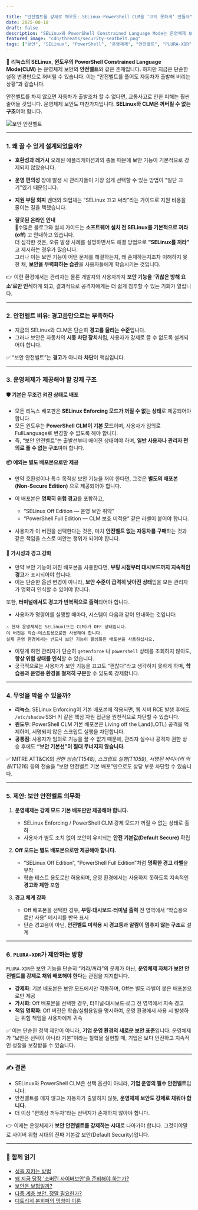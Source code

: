 ```yaml
---

title: "안전벨트를 강제로 채우듯: SELinux·PowerShell CLM을 ‘끄지 못하게’ 만들자"
date: 2025-08-18
draft: false
description: "SELinux와 PowerShell Constrained Language Mode는 운영체제 보안의 안전벨트와 같습니다. 그러나 현재는 사용자가 임의로 해제할 수 있습니다. 왜 강제가 필요하며, 어떤 방식으로 개선해야 하는지 제안합니다."
featured_image: "cdn/threats/security-seatbelt.png"
tags: ["보안", "SELinux", "PowerShell", "운영체제", "안전벨트", "PLURA-XDR"]
---
```


🚦 **리눅스의 SELinux**, **윈도우의 PowerShell Constrained Language Mode(CLM)** 는 운영체제 보안의 **안전벨트**와 같은 존재입니다.
하지만 지금은 단순한 설정 변경만으로 꺼버릴 수 있습니다. 이는 “안전벨트를 풀어도 자동차가 출발해 버리는 상황”과 같습니다.

안전벨트를 차지 않으면 자동차가 출발조차 할 수 없다면, 교통사고로 인한 피해는 훨씬 줄어들 것입니다.
운영체제 보안도 마찬가지입니다. **SELinux와 CLM은 꺼버릴 수 없는 구조**여야 합니다.

![보안 안전벨트](https://blog.plura.io/cdn/threats/security-seatbelt.png)

<!--more-->

---

### 1. **왜 끌 수 있게 설계되었을까?**

* **호환성과 레거시**
  오래된 애플리케이션과의 충돌 때문에 보안 기능이 기본적으로 강제되지 않았습니다.

* **운영 편의성**
  장애 발생 시 관리자들이 가장 쉽게 선택할 수 있는 방법이 "일단 끄기"였기 때문입니다.

* **지원 부담 회피**
  벤더와 SI업체는 “SELinux 끄고 써라”라는 가이드로 지원 비용을 줄이는 길을 택했습니다.

* **잘못된 온라인 안내**  
  🚨수많은 블로그와 설치 가이드는 **소프트웨어 설치 전 SELinux를 기본적으로 꺼라(off)** 고 안내하고 있습니다.  
  더 심각한 것은, 오류 발생 사례를 설명하면서도 해결 방법으로 **“SELinux를 꺼라”** 고 제시하는 경우가 많습니다.  
  그러나 이는 보안 기능이 어떤 문제를 해결하는지, 왜 존재하는지조차 이해하지 못한 채, **보안을 무력화하는 습관**을 사용자들에게 학습시키는 것입니다.

👉 이런 환경에서는 관리자는 물론 개발자와 사용자까지 **보안 기능을 ‘귀찮은 방해 요소’로만 인식**하게 되고, 결과적으로 공격자에게는 더 쉽게 침투할 수 있는 기회가 열립니다.

---

### 2. **안전벨트 비유: 경고음만으로는 부족하다**

* 지금의 SELinux와 CLM은 단순히 **경고를 울리는 수준**입니다.
* 그러나 보안은 자동차의 **시동 차단 장치**처럼, 사용자가 강제로 끌 수 없도록 설계되어야 합니다.

✅ “보안 안전벨트”는 **경고**가 아니라 **차단**이 핵심입니다.

---

### 3. **운영체제가 제공해야 할 강제 구조**

#### 🛡️ 기본은 무조건 켜진 상태로 배포

* 모든 리눅스 배포판은 **SELinux Enforcing 모드가 꺼질 수 없는 상태**로 제공되어야 합니다.
* 모든 윈도우는 **PowerShell CLM이 기본 모드**이며, 사용자가 임의로 FullLanguage로 변경할 수 없도록 해야 합니다.
* 즉, “보안 안전벨트”는 출발선부터 매어진 상태여야 하며, **일반 사용자나 관리자 편의로 풀 수 없는 구조**여야 합니다.

#### 📦 예외는 별도 배포본으로만 제공

* 만약 호환성이나 특수 목적상 보안 기능을 꺼야 한다면, 그것은 **별도의 배포본(Non-Secure Edition)** 으로 제공되어야 합니다.
* 이 배포본은 **명확히 위험 경고**를 포함하고,

  * “SELinux Off Edition — 운영 보안 취약”
  * “PowerShell Full Edition — CLM 보호 미적용”
    같은 라벨이 붙어야 합니다.
* 사용자가 이 버전을 선택한다는 것은, 마치 **안전벨트 없는 자동차를 구매**하는 것과 같은 책임을 스스로 떠안는 행위가 되어야 합니다.

#### 📢 가시성과 경고 강화

* 만약 보안 기능이 꺼진 배포본을 사용한다면, **부팅 시점부터 대시보드까지 지속적인 경고**가 표시되어야 합니다.
* 이는 단순한 옵션 변경이 아니라, **보안 수준이 급격히 낮아진 상태**임을 모든 관리자가 명확히 인식할 수 있어야 합니다.

또한, **터미널에서도 경고가 반복적으로 출력**되어야 합니다.

* 사용자가 명령어를 실행할 때마다, 시스템이 다음과 같이 안내하는 것입니다:

```text
⚠️ 현재 운영체제는 SELinux(또는 CLM)가 OFF 상태입니다.
이 버전은 학습·테스트용으로만 사용해야 합니다.
실제 운영 환경에서는 반드시 보안 기능이 활성화된 배포본을 사용하십시오.
```

* 이렇게 하면 관리자가 단순히 `getenforce` 나 `powershell` 상태를 조회하지 않아도, **항상 위험 상태를 인식**할 수 있습니다.
* 궁극적으로는 사용자가 보안 기능을 끄고도 “괜찮다”라고 생각하지 못하게 하며,
  **학습용과 운영용 환경을 철저히 구분**할 수 있도록 강제합니다.

---

### 4. **무엇을 막을 수 있을까?**

* **리눅스**: SELinux Enforcing이 기본 배포본에 적용되면, 웹 서버 RCE 발생 후에도 `/etc/shadow`·SSH 키 같은 핵심 자원 접근을 원천적으로 차단할 수 있습니다.
* **윈도우**: PowerShell CLM 기본 배포본은 Living off the Land(LOTL) 공격을 억제하며, 서명되지 않은 스크립트 실행을 차단합니다.
* **공통점**: 사용자가 임의로 기능을 끌 수 없기 때문에, 관리자 실수나 공격자 권한 상승 후에도 **“보안 기본선”이 절대 무너지지 않습니다.**

✅ MITRE ATT\&CK의 *권한 상승(T1548)*, *스크립트 실행(T1059)*, *서명된 바이너리 악용(T1216)* 등의 전술을 “보안 안전벨트 기본 배포”만으로도 상당 부분 차단할 수 있습니다.

---

### 5. **제안: 보안 안전벨트 의무화**

1. **운영체제는 강제 모드 기본 배포판만 제공해야 합니다.**

   * SELinux Enforcing / PowerShell CLM 강제 모드가 꺼질 수 없는 상태로 출하
   * 사용자가 별도 조치 없이 보안이 유지되는 **안전 기본값(Default Secure)** 확립

2. **Off 모드는 별도 배포본으로만 제공해야 합니다.**

   * “SELinux Off Edition”, “PowerShell Full Edition”처럼 **명확한 경고 라벨**을 부착
   * 학습·테스트 용도로만 허용되며, 운영 환경에서는 사용하지 못하도록 지속적인 **경고와 제한** 포함

3. **경고 체계 강화**

   * Off 배포본을 선택한 경우, **부팅·대시보드·터미널 출력** 전 영역에서 “학습용으로만 사용” 메시지를 반복 표시
   * 단순 경고음이 아닌, **안전벨트 미착용 시 경고등과 알람이 멈추지 않는 구조**로 설계

---

### 6. **`PLURA-XDR`가 제안하는 방향**

`PLURA-XDR`은 보안 기능을 단순히 “켜라/꺼라”의 문제가 아닌,
**운영체제 자체가 보안 안전벨트를 강제로 채워 배포해야 한다**는 관점을 지지합니다.

* **강제화**: 기본 배포본은 보안 모드에서만 작동하며, Off는 별도 라벨이 붙은 배포본으로만 제공
* **가시화**: Off 배포본을 선택한 경우, 터미널·대시보드·로그 전 영역에서 지속 경고
* **책임 명확화**: Off 버전은 학습/실험용임을 명시하여, 운영 환경에서 사용 시 발생하는 위험 책임을 사용자에게 귀속

✅ 이는 단순한 정책 제안이 아니라, **기업 운영 환경의 새로운 보안 표준**입니다.
운영체제가 “보안은 선택이 아니라 기본”이라는 철학을 실현할 때, 기업은 보다 안전하고 지속적인 성장을 보장받을 수 있습니다.

---

### ✍️ 결론

* SELinux와 PowerShell CLM은 선택 옵션이 아니라, **기업 운영의 필수 안전벨트**입니다.
* 안전벨트를 매지 않고는 자동차가 출발하지 않듯, **운영체제 보안도 강제로 채워야 합니다.**
* 더 이상 “편의상 꺼두자”라는 선택지가 존재하지 않아야 합니다.

👉 이제는 운영체제가 **보안 안전벨트를 강제하는 시대**로 나아가야 합니다.
그것이야말로 사이버 위협 시대의 진짜 기본값 보안(Default Security)입니다.

---

### 📖 **함께 읽기**  
- [성을 지키는 방법](https://blog.plura.io/ko/column/policy-fable/)
- [왜 지금 당장 '소버린 사이버보안'을 준비해야 하는가?](https://blog.plura.io/ko/column/sovereign-cybersecurity/)
- [보안은 보험일까?](https://blog.plura.io/ko/column/cybersecurity_vs_insurance/)
- [다중∙계층 보안, 정말 필요한가?](https://blog.plura.io/ko/column/overkill-multi-layer-security/)
- [디트리히 본회퍼의 멍청이 이론](https://blog.plura.io/ko/column/theory-of-stupidity/)
